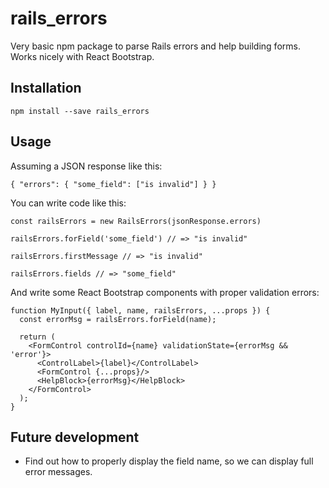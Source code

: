 # rails_errors

Very basic npm package to parse Rails errors and help building forms.
Works nicely with React Bootstrap.

## Installation

```
npm install --save rails_errors
```

## Usage

Assuming a JSON response like this:

```
{ "errors": { "some_field": ["is invalid"] } }
```

You can write code like this:

```
const railsErrors = new RailsErrors(jsonResponse.errors)

railsErrors.forField('some_field') // => "is invalid"

railsErrors.firstMessage // => "is invalid"

railsErrors.fields // => "some_field"
```

And write some React Bootstrap components with proper validation errors:

```
function MyInput({ label, name, railsErrors, ...props }) {
  const errorMsg = railsErrors.forField(name);
  
  return (
    <FormControl controlId={name} validationState={errorMsg && 'error'}>
      <ControlLabel>{label}</ControlLabel>
      <FormControl {...props}/>
      <HelpBlock>{errorMsg}</HelpBlock>
    </FormControl>
  );
}
```

## Future development

* Find out how to properly display the field name,
  so we can display full error messages.